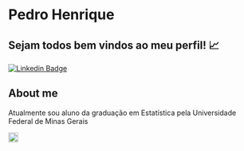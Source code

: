 # Pedro Henrique

## Sejam todos bem vindos ao meu perfil! 📈

[![Linkedin Badge](https://img.shields.io/badge/-LinkedIn-blue?style=flat-square&logo=Linkedin&logoColor=white&link=https://www.linkedin.com/in/pedro-henrique-ribeiro-2076421a4/)](https://www.linkedin.com/in/pedro-henrique-ribeiro-2076421a4/)


## About me
Atualmente sou aluno da graduação em Estatística pela Universidade Federal de Minas Gerais


<code><img height="20" src="https://github.com/Pedro-hn/Pedro-hn/blob/main/images.jpg"></code>
